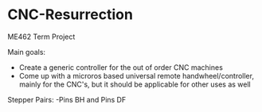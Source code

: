 # CNC-Resurrection
ME462 Term Project 

Main goals:
- Create a generic controller for the out of order CNC machines
- Come up with a microros based universal remote handwheel/controller, mainly for the CNC's, but it should be applicable for other uses as well

Stepper Pairs:
-Pins BH and Pins DF
